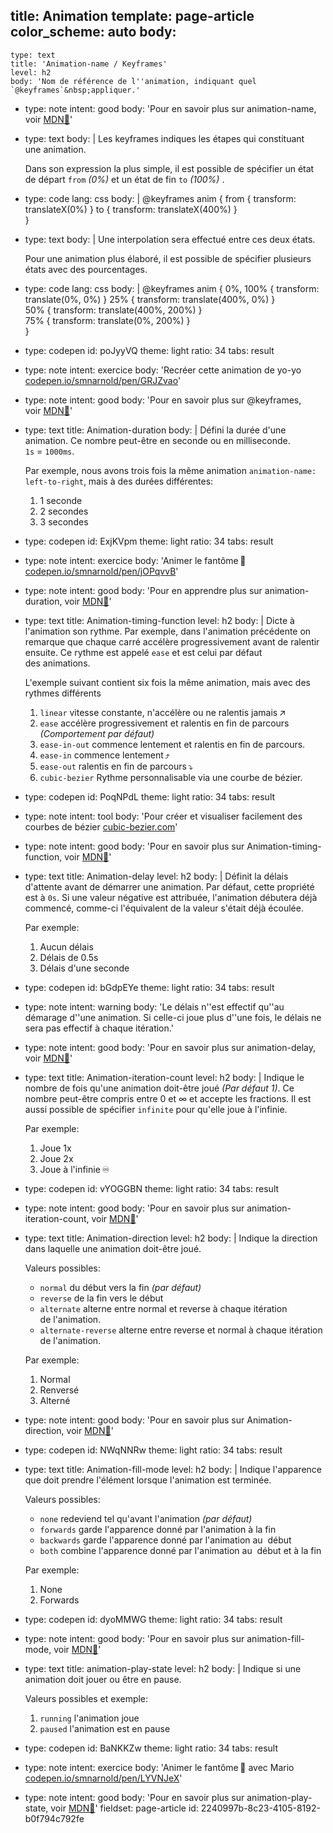 title: Animation
template: page-article
color_scheme: auto
body:
  -
    type: text
    title: 'Animation-name / Keyframes'
    level: h2
    body: 'Nom de référence de l''animation, indiquant quel `@keyframes`&nbsp;appliquer.'
  -
    type: note
    intent: good
    body: 'Pour en savoir plus sur animation-name, voir&nbsp;[MDN🦖](https://developer.mozilla.org/fr/docs/Web/CSS/animation-name)'
  -
    type: text
    body: |
      Les keyframes indiques les étapes qui constituant une&nbsp;animation. 
      
      Dans son expression la plus simple, il est possible de spécifier un état de départ `from` _(0%)_ et un état de fin `to`&nbsp;_(100%)_ .
  -
    type: code
    lang: css
    body: |
      @keyframes anim { 
        from { transform: translateX(0%) } 
        to { transform: translateX(400%) }  
      }
  -
    type: text
    body: |
      Une interpolation sera effectué entre ces deux&nbsp;états.
      
      Pour une animation plus élaboré, il est possible de spécifier plusieurs états avec des&nbsp;pourcentages.
  -
    type: code
    lang: css
    body: |
      @keyframes anim { 
        0%, 100% { transform: translate(0%, 0%) } 
        25% { transform: translate(400%, 0%) }  
        50% { transform: translate(400%, 200%) }  
        75% { transform: translate(0%, 200%) }  
      }
  -
    type: codepen
    id: poJyyVQ
    theme: light
    ratio: 34
    tabs: result
  -
    type: note
    intent: exercice
    body: 'Recréer cette animation de yo-yo [codepen.io/smnarnold/pen/GRJZvao](https://codepen.io/smnarnold/pen/GRJZvao)'
  -
    type: note
    intent: good
    body: 'Pour en savoir plus sur @keyframes, voir&nbsp;[MDN🦖](https://developer.mozilla.org/fr/docs/Web/CSS/@keyframes)'
  -
    type: text
    title: Animation-duration
    body: |
      Défini la durée d'une animation. Ce nombre peut-être en seconde ou en milliseconde. 
      `1s`&nbsp;=&nbsp;`1000ms`.
      
      Par exemple, nous avons trois fois la même animation `animation-name: left-to-right`, mais à des durées différentes:
      
      1. 1 seconde
      2. 2 secondes
      3. 3 secondes
  -
    type: codepen
    id: ExjKVpm
    theme: light
    ratio: 34
    tabs: result
  -
    type: note
    intent: exercice
    body: 'Animer le fantôme&thinsp;👻 [codepen.io/smnarnold/pen/jOPqvvB](https://codepen.io/smnarnold/pen/jOPqvvB)'
  -
    type: note
    intent: good
    body: 'Pour en apprendre plus sur animation-duration, voir [MDN🦖](https://developer.mozilla.org/fr/docs/Web/CSS/animation-duration)'
  -
    type: text
    title: Animation-timing-function
    level: h2
    body: |
      Dicte à l'animation son rythme. Par exemple, dans l'animation précédente on remarque que chaque carré accélère progressivement avant de ralentir ensuite. Ce rythme est appelé `ease` et est celui par défaut des&nbsp;animations.
      
      L'exemple suivant contient six fois la même animation, mais avec des rythmes&nbsp;différents
      
      1. `linear` vitesse constante, n'accélère ou ne ralentis&nbsp;jamais&thinsp;↗️
      2. `ease` accélère progressivement et ralentis en fin de parcours _(Comportement par&nbsp;défaut)_
      3. `ease-in-out` commence lentement et ralentis en fin de&nbsp;parcours.
      4. `ease-in` commence lentement&thinsp;⤴️
      5. `ease-out` ralentis en fin de&nbsp;parcours&thinsp;⤵️
      6. `cubic-bezier` Rythme personnalisable via une courbe de&nbsp;bézier.
  -
    type: codepen
    id: PoqNPdL
    theme: light
    ratio: 34
    tabs: result
  -
    type: note
    intent: tool
    body: 'Pour créer et visualiser facilement des courbes de bézier [cubic-bezier.com](https://cubic-bezier.com/)'
  -
    type: note
    intent: good
    body: 'Pour en savoir plus sur Animation-timing-function, voir&nbsp;[MDN🦖](https://developer.mozilla.org/fr/docs/Web/CSS/animation-timing-function)'
  -
    type: text
    title: Animation-delay
    level: h2
    body: |
      Définit la délais d'attente avant de démarrer une animation. Par défaut, cette propriété est à `0s`. Si une valeur négative est attribuée, l'animation débutera déjà commencé, comme-ci l'équivalent de la valeur s'était déjà&nbsp;écoulée.
      
      Par exemple:
      
      1. Aucun délais
      2. Délais de 0.5s
      3. Délais d'une seconde
  -
    type: codepen
    id: bGdpEYe
    theme: light
    ratio: 34
    tabs: result
  -
    type: note
    intent: warning
    body: 'Le délais n''est effectif qu''au démarage d''une animation. Si celle-ci joue plus d''une fois, le délais ne sera pas effectif à chaque&nbsp;itération.'
  -
    type: note
    intent: good
    body: 'Pour en savoir plus sur animation-delay, voir&nbsp;[MDN🦖](https://developer.mozilla.org/fr/docs/Web/CSS/animation-delay)'
  -
    type: text
    title: Animation-iteration-count
    level: h2
    body: |
      Indique le nombre de fois qu'une animation doit-être joué _(Par défaut&nbsp;1)_. Ce nombre peut-être compris entre 0 et &infin; et accepte les fractions. Il est aussi possible de spécifier `infinite` pour qu'elle joue à&nbsp;l'infinie.
      
      Par exemple:
      
      1. Joue 1x
      2. Joue 2x
      3. Joue à l'infinie&thinsp;♾️
  -
    type: codepen
    id: vYOGGBN
    theme: light
    ratio: 34
    tabs: result
  -
    type: note
    intent: good
    body: 'Pour en savoir plus sur animation-iteration-count, voir&nbsp;[MDN🦖](https://developer.mozilla.org/fr/docs/Web/CSS/animation-iteration-count)'
  -
    type: text
    title: Animation-direction
    level: h2
    body: |
      Indique la direction dans laquelle une animation doit-être joué.
      
      Valeurs possibles:
      
      - `normal` du début vers la fin _(par&nbsp;défaut)_
      - `reverse` de la fin vers le début
      - `alternate` alterne entre normal et reverse à chaque itération de&nbsp;l'animation.
      - `alternate-reverse` alterne entre reverse et normal à chaque itération de&nbsp;l'animation.
      
      Par exemple:
      
      1. Normal
      2. Renversé
      3. Alterné
  -
    type: note
    intent: good
    body: 'Pour en savoir plus sur Animation-direction, voir&nbsp;[MDN🦖](https://developer.mozilla.org/fr/docs/Web/CSS/animation-direction)'
  -
    type: codepen
    id: NWqNNRw
    theme: light
    ratio: 34
    tabs: result
  -
    type: text
    title: Animation-fill-mode
    level: h2
    body: |
      Indique l'apparence que doit prendre l'élément lorsque l'animation est&nbsp;terminée.
      
      Valeurs possibles:
      
      - `none` redeviend tel qu'avant l'animation _(par&nbsp;défaut)_
      - `forwards` garde l'apparence donné par l'animation à la&nbsp;fin
      - `backwards` garde l'apparence donné par l'animation au &nbsp;début
      - `both` combine l'apparence donné par l'animation au &nbsp;début et à la&nbsp;fin
      
      Par exemple:
      
      1. None
      2. Forwards
  -
    type: codepen
    id: dyoMMWG
    theme: light
    ratio: 34
    tabs: result
  -
    type: note
    intent: good
    body: 'Pour en savoir plus sur animation-fill-mode, voir&nbsp;[MDN🦖](https://developer.mozilla.org/fr/docs/Web/CSS/animation-fill-mode)'
  -
    type: text
    title: animation-play-state
    level: h2
    body: |
      Indique si une animation doit jouer ou être en&nbsp;pause.
      
      Valeurs possibles et&nbsp;exemple:
      
      1. `running` l'animation&nbsp;joue
      2. `paused` l'animation est en&nbsp;pause
  -
    type: codepen
    id: BaNKKZw
    theme: light
    ratio: 34
    tabs: result
  -
    type: note
    intent: exercice
    body: 'Animer le fantôme&thinsp;👻 avec Mario [codepen.io/smnarnold/pen/LYVNJeX](https://codepen.io/smnarnold/pen/LYVNJeX)'
  -
    type: note
    intent: good
    body: 'Pour en savoir plus sur animation-play-state, voir&nbsp;[MDN🦖](https://developer.mozilla.org/fr/docs/Web/CSS/animation-play-state)'
fieldset: page-article
id: 2240997b-8c23-4105-8192-b0f794c792fe
